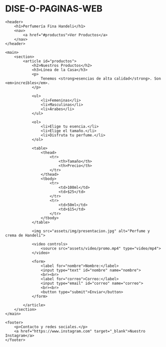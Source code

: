 # DISE-O-PAGINAS-WEB
<!DOCTYPE html>
<html lang="es">
<head>
    <title>Perfumería Handeli - Básico</title>
    <link rel="stylesheet" href="styles.css">
</head>
<body>

    <header>
        <h1>Perfumería Fina Handeli</h1>
        <nav>
            <a href="#productos">Ver Productos</a>
        </nav>
    </header>

    <main>
        <section>
            <article id="productos">
                <h2>Nuestros Productos</h2>
                <h3>Línea de la Casa</h3>
                <p>
                    Tenemos <strong>esencias de alta calidad</strong>. Son <em>increíbles</em>.
                </p>

                <ul>
                    <li>Femeninas</li>
                    <li>Masculinas</li>
                    <li>Árabes</li>
                </ul>

                <ol>
                    <li>Elige tu esencia.</li>
                    <li>Elige el tamaño.</li>
                    <li>Disfruta tu perfume.</li>
                </ol>

                <table>
                    <thead>
                        <tr>
                            <th>Tamaño</th>
                            <th>Precio</th>
                        </tr>
                    </thead>
                    <tbody>
                        <tr>
                            <td>100ml</td>
                            <td>$25</td>
                        </tr>
                        <tr>
                            <td>50ml</td>
                            <td>$15</td>
                        </tr>
                    </tbody>
                </table>
                
                <img src="assets/img/presentacion.jpg" alt="Perfume y crema de Handeli">

                <video controls>
                    <source src="assets/video/promo.mp4" type="video/mp4">
                </video>

                <form>
                    <label for="nombre">Nombre:</label>
                    <input type="text" id="nombre" name="nombre">
                    <br><br>
                    <label for="correo">Correo:</label>
                    <input type="email" id="correo" name="correo">
                    <br><br>
                    <button type="submit">Enviar</button>
                </form>

            </article>
        </section>
    </main>

    <footer>
        <p>Contacto y redes sociales.</p>
        <a href="https://www.instagram.com" target="_blank">Nuestro Instagram</a>
    </footer>

</body>
</html>
